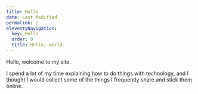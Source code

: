 ```yaml
---
title: Hello
date: Last Modified
permalink: /
eleventyNavigation:
  key: Hello
  order: 0
  title: Hello, world.
---
```


Hello, welcome to my site.

I spend a lot of my time explaining how to do things with technology, and I thought I would collect some of the things I frequently share and stick them online.
